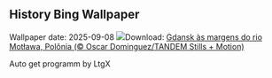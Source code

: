 ## History Bing Wallpaper
Wallpaper date: 2025-09-08
![](https://www.bing.com/th?id=OHR.BlueGdansk_PT-BR6180639699_UHD.jpg&w=1000)Download: [Gdansk às margens do rio Motława, Polônia (© Oscar Dominguez/TANDEM Stills + Motion)](https://www.bing.com/th?id=OHR.BlueGdansk_PT-BR6180639699_UHD.jpg)

Auto get programm by LtgX
